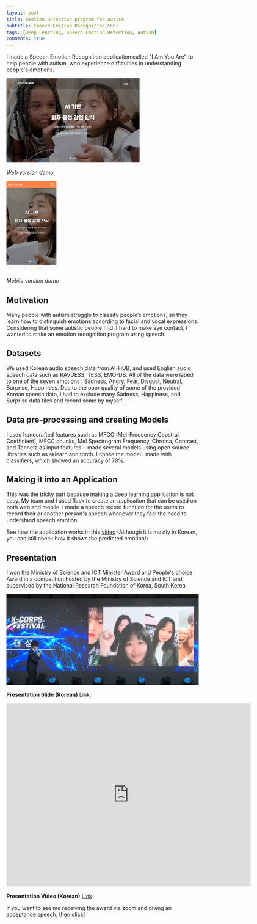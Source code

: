```yaml
---
layout: post
title: Emotion Detection program for Autism
subtitle: Speech Emotion Recognition(SER)
tags: [Deep Learning, Speech Emotion Detection, Autism]
comments: true
---
```


I made a Speech Emotion Recognition application called "I Am You Are" to help people with autism, who experience difficulties in understanding people's emotions.

![web](/assets/img/web_version_SparkVideo.gif) 

*Web version demo*

![Mobile](/assets/img/mobile_SparkVideo.gif) 

*Mobile version demo*
  

## Motivation
Many people with autism struggle to classify people’s emotions, so they learn how to distinguish emotions according to facial and vocal expressions. 
Considering that some autistic people find it hard to make eye contact, I wanted to make an emotion recognition program using speech.

## Datasets
We used Korean audio speech data from AI-HUB, and used English audio speech data such as RAVDESS, TESS, EMO-DB. 
All of the data were labed to one of the seven emotions : Sadness, Angry, Fear, Disgust, Neutral, Surprise, Happiness.
Due to the poor quality of some of the provided Korean speech data, I had to exclude many Sadness, Happiness, and Surprise data files and record some by myself.

## Data pre-processing and creating Models
I used handcrafted features such as MFCC (Mel-Frequency Cepstral Coefficient), MFCC chunks, Mel Spectrogram Frequency, Chroma, Contrast, and Tonnetz as input features.
I made several models using open source libraries such as sklearn and torch. I chose the model I made with classifiers, which showed an accuracy of 78%.

## Making it into an Application
This was the tricky part because making a deep learning application is not easy. My team and I used flask to create an application that can be used on both web and mobile.
I made a speech record function for the users to record their or another person's speech whenever they feel the need to understand speech emotion.

See how the application works in this [video](https://drive.google.com/file/d/1M6jFdpfgQ6Jgj_SAguZOro39qF6Q9bo_/view?usp=sharing)
(Although it is mostly in Korean, you can still check how it shows the predicted emotion!)

## Presentation 
I won the Ministry of Science and ICT Minister Award and People's choice Award in a competition hosted by the Ministry of Science and ICT and supervised by the National Research Foundation of Korea, South Korea. 
  
![Link](/assets/img/ser_yay.png)

**Presentation Slide (Korean)** [Link](https://docs.google.com/presentation/d/17DgpZbf1asoJQJf36m4loNqFOfEx9ERT/edit?usp=sharing&ouid=112875109540923890739&rtpof=true&sd=true)

<iframe class="slide-presentation" src="https://docs.google.com/presentation/d/17DgpZbf1asoJQJf36m4loNqFOfEx9ERT/edit?usp=sharing&ouid=112875109540923890739&rtpof=true&sd=true" frameborder="0" width="640" height="480" allowfullscreen="true" mozallowfullscreen="true" webkitallowfullscreen="true"></iframe> 


**Presentation Video (Korean)** [Link](https://drive.google.com/file/d/1ONePrnRlefrQYtaU_vZbr0Fs7hEBupOz/view?usp=sharing)

If you want to see me receiving the award via zoom and giving an acceptance speech, then [click!](https://drive.google.com/file/d/1rzkk02eMN-kX6f76X0Mwk0mQFMG7kBoZ/view?usp=sharing)




